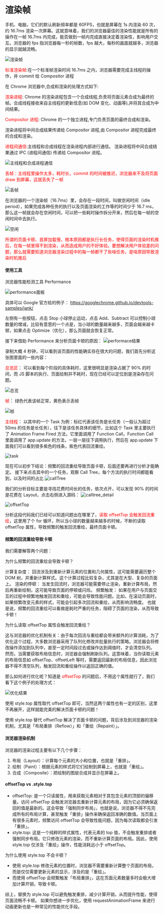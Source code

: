# 渲染帧

手机、电脑，它们的默认刷新频率都是 60FPS，也就是屏幕在 1s 内渲染 60 次，约 16.7ms 渲染一次屏幕。这就意味着，我们的浏览器最佳的渲染性能就是所有的操作在一帧 16.7ms 内完成，能否做到一帧内完成直接决定着渲染性，影响用户交互。浏览器的 fps 指浏览器每一秒的帧数，fps 越大，每秒的画面就越多，浏览器的显示就越流畅。

<img src="/img/HowBrowsersWork/渲染帧.webp" alt="渲染帧"  />

<span style='color:red'>标准渲染帧</span>:在一个标准帧渲染时间 16.7ms 之内，浏览器需要完成主线程的操作，并 commit 给 Compositor 进程

在 Chrome 浏览器中,合成和渲染的处理方式如下:

<span style='color:red'>渲染进程</span>: Chrome 的渲染进程包含一个合成线程,负责将页面元素合成为最终的帧。合成线程接收来自主线程的更新信息(如 DOM 变化、动画等),并将其合成为中间结果。

<span style='color:red'>Compositor 进程</span>: Chrome 的一个独立进程,专门负责页面的最终合成和渲染。

渲染进程将中间合成结果传递给 Compositor 进程,由 Compositor 进程完成最终的合成和渲染。

<span style='color:red'>进程间通信</span>:主线程和合成线程在渲染进程内部进行通信。
渲染进程将中间合成结果通过 IPC (进程间通信) 传递给 Compositor 进程。

<img src="/img/HowBrowsersWork/主线程和合成进程通信.webp" alt="主线程和合成进程通信"  />

<span style='color:red'>丢帧：主线程里操作太多，耗时长，commit 的时间被推迟，浏览器来不及将页面 draw 到屏幕，这就丢失了一帧</span>

<img src="/img/HowBrowsersWork/丢帧.webp" alt="丢帧"  />

在浏览器的一个渲染帧（16.7ms）里，会存在一段时间，叫做空闲时间（idle period），如果完成各种任务的执行以及页面渲染的工作等的时间少于 16.7 ms，那么这一帧就会存在空闲时间，可以把一些耗时操作拆分开来，然后在每一帧的空闲时间中去执行。

<img src="/img/HowBrowsersWork/空闲.webp" alt="空闲"  />

<span style='color:red'>所谓的页面卡顿、首屏加载慢，根本原因都是执行长任务，使得页面的渲染时机推后，在每一帧里得不到渲染，从而造成用户的不好体验。要想解决用户体验差的问题，那么就需要知道浏览器渲染过程中的每一帧都干了些啥任务，是啥原因导致渲染时机推后</span>

#### 使用工具

浏览器性能检测工具 Performance

<img src="/img/HowBrowsersWork/performance面板.webp" alt="performance面板"  />

具体可以 Google 官方给的例子：
https://googlechrome.github.io/devtools-samples/jank/

左侧有一些按钮，点击 Stop 小球停止运动，点击 Add、Subtract 可以控制小球数量的增减，比较有意思的一个点是，当小球的数量越来越多，页面会越来越卡顿，如果点击 Optimize（优化），那么页面就会恢复正常。

接下来借助 Performance 来分析页面卡顿的原因：
<img src="/img/HowBrowsersWork/performace结果.webp" alt="performace结果"  />

录制大概 4 秒钟，可以看到该页面的性能确实存在很大的问题，我们首先分析这张图里面的一些内容：

<span style='color:red'>总览区</span>： 可以看到每个阶段的具体耗时，这里很明显是渲染占据了 90% 的时间，而 JS 脚本的执行、页面绘制并不耗时，现在已经可以定位到是渲染存在问题。

<img src="/img/HowBrowsersWork/总览.webp" alt="总览"  />

<span style='color:red'>帧</span>： 绿色代表该帧正常，黄色表示丢帧

<img src="/img/HowBrowsersWork/帧.webp" alt="帧"  />

<span style='color:red'>主线程</span>： 以其中的一个 Task 为例：标红代表该任务是长任务（一般认为超过 50ms 的任务是长任务），往下是该任务具体的细节，比如这个 Task 里主要执行了 Animation Frame Fired 方法，它里面调用了 Function Call，Function Call 里面调用了 app.update 的方法，一层一层往下调用执行，然后在 app.update 下面我们可以看到很多紫色的线条，紫色代表回流重绘。

<img src="/img/HowBrowsersWork/task.webp" alt="task"  />

现在可以初步下结论：频繁的回流重绘导致页面卡顿，后面还要再进行分析才能确定。
接下来点击其中的一个任务，观察 Call Tree，每个方法的执行时间都能看到，以及时间的占比
<img src="/img/HowBrowsersWork/callTree.webp" alt="callTree"  />

我们的分析目标主要是寻找花费时间长的任务，依次点开，可以发现 90% 的时间是花费在 Layout，点击右侧进入源码：
<img src="/img/HowBrowsersWork/calltree_detail.webp" alt="calltree_detail"  />

<img src="/img/HowBrowsersWork/offsetTop.webp" alt="offsetTop"  />

分析这段代码我们已经可以知道问题出在哪里了，<span style='color:red'>读取 offsetTop 会触发回流重绘</span>，这里用了个 for 循环，所以当小球的数量越来越多的时候，不断的读取 offsetTop 属性，导致频繁的触发回流重绘，最终页面卡顿。

#### 频繁的回流重绘导致卡顿

我们需要解答两个问题：

为什么频繁的回流重绘会导致卡顿？

计算复杂度： 回流涉及到重新计算元素的位置和几何属性，这可能需要遍历整个 DOM 树，并重新计算样式。这个计算过程比较复杂，尤其是在大型、复杂的页面上。
渲染的停顿： 当发生回流时，浏览器可能需要停止渲染，重新计算布局，然后再重新绘制，这可能导致页面的停顿或闪烁。
频繁触发： 如果在用户与页面交互的过程中频繁地触发回流和重绘，可能会导致性能问题。比如，在滚动页面时，如果频繁改变元素的样式，可能会引起多次回流和重绘，从而影响流畅度。
也就是说，频繁的回流重绘可以看做是耗时严重的任务，阻碍了页面的渲染，从而导致卡顿！

为什么读取 offsetTop 属性会触发回流重绘？

这与浏览器的优化机制有关：由于每次回流与重绘都会带来额外的计算消耗，为了优化这个过程，大多数浏览器采用了队列化修改并批量执行的策略。浏览器会将修改操作添加到队列中，直至一定时间段过去或操作达到阈值时，才会清空队列。
然而，当需要获取布局信息时，浏览器会强制刷新队列。这意味着，当你读取元素的布局信息如 offsetTop、offsetLeft 等时，需要返回最新的布局信息，因此浏览器不得不清空队列，触发回流和重绘操作以返回正确的值。

那么如何进行优化呢？知道是 <span style='color:red'>offsetTop</span> 的问题后，不用这个属性就行了，我们看下这个例子的处理方式：

<img src="/img/HowBrowsersWork/优化结果.webp" alt="优化结果"  />

使用 style.top 属性取代 offsetTop 即可，当然这两个属性也有一定的区别，这里不再展开，这样就能完美的解决页面卡顿的问题！

使用 style.top 替代 offsetTop 解决了页面卡顿的问题，背后涉及到浏览器的渲染机制，尤其是「布局重排（Reflow）」和「重绘（Repaint）」。

#### 浏览器渲染机制

浏览器的渲染过程主要有以下几个步骤：

1. 布局（Layout）：计算每个元素的大小和位置，也就是「重排」。
2. 绘制（Paint）：根据元素的样式将它们绘制到屏幕上，也就是「重绘」。
3. 合成（Composite）：把绘制的图层合成并显示在屏幕上。

#### offsetTop vs .style.top

- offsetTop: 是一个只读属性，用来获取元素相对于其包含元素的顶部的偏移量。访问 offsetTop 会触发浏览器去重新计算元素的布局，因为它必须确保返回的值是最新的。这会导致「强制同步布局」，也就是说，浏览器不得不先完成所有的布局计算，甚至触发「重排」操作来确保返回准确的数值。当页面上有很多元素时，频繁访问 offsetTop 会导致性能问题，因为每次读取都会引发「重排」。
- style.top: 这是一个纯粹的样式属性，代表元素的 top 值，不会触发重排或者强制同步布局。它只修改元素的渲染，而不重新计算页面的布局。因此，使用 style.top 仅涉及「重绘」操作，性能消耗远小于 offsetTop。

为什么使用 style.top 不会卡顿？

- 使用 style.top 修改元素的位置时，浏览器不需要重新计算整个页面的布局，而是仅仅需要更新元素的显示，涉及的是「重绘」。
- 而使用 offsetTop 会频繁触发「布局重排」，这在页面元素数量多时会极大增加计算开销，导致卡顿。

综上，替换为 style.top 可以避免触发重排，减少计算开销，从而提升性能，使得页面流畅不卡顿。
如果你想进一步优化，使用 requestAnimationFrame 来进行动画更新也是一种常见的性能优化手段。
